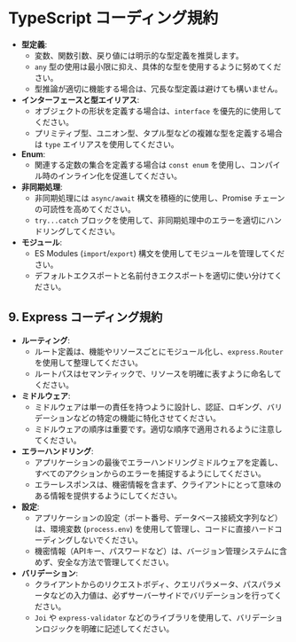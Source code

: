 # TypeScript コーディング規約

- **型定義**:
  - 変数、関数引数、戻り値には明示的な型定義を推奨します。
  - `any` 型の使用は最小限に抑え、具体的な型を使用するように努めてください。
  - 型推論が適切に機能する場合は、冗長な型定義は避けても構いません。
- **インターフェースと型エイリアス**:
  - オブジェクトの形状を定義する場合は、`interface` を優先的に使用してください。
  - プリミティブ型、ユニオン型、タプル型などの複雑な型を定義する場合は `type` エイリアスを使用してください。
- **Enum**:
  - 関連する定数の集合を定義する場合は `const enum` を使用し、コンパイル時のインライン化を促進してください。
- **非同期処理**:
  - 非同期処理には `async/await` 構文を積極的に使用し、Promise チェーンの可読性を高めてください。
  - `try...catch` ブロックを使用して、非同期処理中のエラーを適切にハンドリングしてください。
- **モジュール**:
  - ES Modules (`import`/`export`) 構文を使用してモジュールを管理してください。
  - デフォルトエクスポートと名前付きエクスポートを適切に使い分けてください。

## 9. Express コーディング規約

- **ルーティング**:
  - ルート定義は、機能やリソースごとにモジュール化し、`express.Router` を使用して整理してください。
  - ルートパスはセマンティックで、リソースを明確に表すように命名してください。
- **ミドルウェア**:
  - ミドルウェアは単一の責任を持つように設計し、認証、ロギング、バリデーションなどの特定の機能に特化させてください。
  - ミドルウェアの順序は重要です。適切な順序で適用されるように注意してください。
- **エラーハンドリング**:
  - アプリケーションの最後でエラーハンドリングミドルウェアを定義し、すべてのアクションからのエラーを捕捉するようにしてください。
  - エラーレスポンスは、機密情報を含まず、クライアントにとって意味のある情報を提供するようにしてください。
- **設定**:
  - アプリケーションの設定（ポート番号、データベース接続文字列など）は、環境変数 (`process.env`) を使用して管理し、コードに直接ハードコーディングしないでください。
  - 機密情報（APIキー、パスワードなど）は、バージョン管理システムに含めず、安全な方法で管理してください。
- **バリデーション**:
  - クライアントからのリクエストボディ、クエリパラメータ、パスパラメータなどの入力値は、必ずサーバーサイドでバリデーションを行ってください。
  - `Joi` や `express-validator` などのライブラリを使用して、バリデーションロジックを明確に記述してください。
